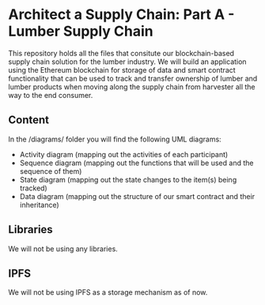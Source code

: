 # Architect a Supply Chain: Part A - Lumber Supply Chain

This repository holds all the files that consitute our blockchain-based supply chain solution for the lumber industry. We will build an application using the Ethereum blockchain for storage of data and smart contract functionality that can be used to track and transfer ownership of lumber and lumber products when moving along the supply chain from harvester all the way to the end consumer.

## Content

In the /diagrams/ folder you will find the following UML diagrams:
- Activity diagram (mapping out the activities of each participant)
- Sequence diagram (mapping out the functions that will be used and the sequence of them)
- State diagram (mapping out the state changes to the item(s) being tracked)
- Data diagram (mapping out the structure of our smart contract and their inheritance)

## Libraries

We will not be using any libraries.

## IPFS

We will not be using IPFS as a storage mechanism as of now.

